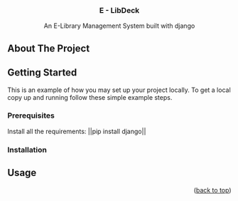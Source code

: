 <br />
<div align="center">
  <h3 align="center">E - LibDeck</h3>
  <p align="center">
    An E-Library Management System built with django
    <br />
  </p>
</div>



<!-- TABLE OF CONTENTS -->



## About The Project


## Getting Started

This is an example of how you may set up your project locally.
To get a local copy up and running follow these simple example steps.

### Prerequisites

Install all the requirements:
||pip install django||

### Installation


## Usage


<p align="right">(<a href="#readme-top">back to top</a>)</p>


